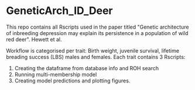 # GeneticArch_ID_Deer

This repo contains all Rscripts used in the paper titled "Genetic architecture of inbreeding depression may explain its persistence in a population of wild red deer". Hewett et al. 

Workflow is categorised per trait: Birth weight, juvenile survival, lifetime breading success (LBS) males and females. 
Each trait contains 3 Rscripts:
1) Creating the dataframe from database info and ROH search
2) Running multi-membership model
3) Creating model predictions and plotting figures. 
